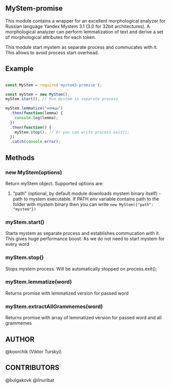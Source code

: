 
MyStem-promise
------

This module contains a wrapper for an excellent morphological analyzer for Russian language Yandex Mystem 3.1 (3.0 for 32bit architectures). A morphological analyzer can perform lemmatization of text and derive a set of morphological attributes for each token.


This module start mystem as separate process and commucates with it. 
This allows to avoid process start overhead.

## Example

```javascript

const MyStem = require('mystem3-promise');

const myStem = new MyStem();
myStem.start(); // Run mystem in separate process

myStem.lemmatize("немцы")
  .then(function(lemma) {
    console.log(lemma);
  })
  .then(function() {
    myStem.stop(); // Or you can write process.exit();
  })
  .catch(console.error);

```

## Methods

### new MyStem(options)

Return myStem object. Supported options are:

1. "path" (optional, by default module downloads mystem binary itself) - path to mystem executable. If PATH env variable contains path to the folder with mystem binary then you can write ```new MyStem({"path": "mystem"})```

### myStem.start()

Starts mystem as separate process and establishes commucation with it. This gives huge performance boost. As we do not need to start mystem for every word

### myStem.stop()

Stops mystem process. Will be automatically stopped on process.exit();


### myStem.lemmatize(word)

Returns promise with lemmatized version for passed word

### myStem.extractAllGrammemes(word)

Returns promise with array of lemmatized version for passed word and all grammemes

## AUTHOR

@koorchik (Viktor Turskyi)

## CONTRIBUTORS

@bulgakovk
@ilnuribat

